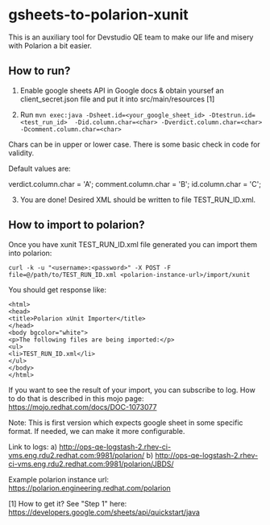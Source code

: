 # gsheets-to-polarion-xunit

This is an auxiliary tool for Devstudio QE team to make our life and misery with Polarion a bit easier.

## How to run?
1) Enable google sheets API in Google docs & obtain yoursef an client_secret.json file and put it into src/main/resources [1]

2) Run 
`mvn exec:java -Dsheet.id=<your_google_sheet_id> -Dtestrun.id=<test_run_id>  -Did.column.char=<char> -Dverdict.column.char=<char> -Dcomment.column.char=<char>`

Chars can be in upper or lower case. There is some basic check in code for validity.

Default values are:

verdict.column.char = 'A';
comment.column.char = 'B';
id.column.char      = 'C'; 

3) You are done! Desired XML should be written to file TEST_RUN_ID.xml.

## How to import to polarion?
Once you have xunit TEST_RUN_ID.xml file generated you can import them into polarion:
```
curl -k -u "<username>:<password>" -X POST -F file=@/path/to/TEST_RUN_ID.xml <polarion-instance-url>/import/xunit
```
You should get response like:
```
<html>
<head>
<title>Polarion xUnit Importer</title>
</head>
<body bgcolor="white">
<p>The following files are being imported:</p>
<ul>
<li>TEST_RUN_ID.xml</li>
</ul>
</body>
</html>
```
If you want to see the result of your import, you can subscribe to log. How to do that is described in this mojo page: https://mojo.redhat.com/docs/DOC-1073077

Note:
This is first version which expects google sheet in some specific format. If needed, we can make it more configurable.

Link to logs:
a) http://ops-qe-logstash-2.rhev-ci-vms.eng.rdu2.redhat.com:9981/polarion/
b) http://ops-qe-logstash-2.rhev-ci-vms.eng.rdu2.redhat.com:9981/polarion/JBDS/

Example polarion instance url:
https://polarion.engineering.redhat.com/polarion


[1] How to get it? See "Step 1" here: https://developers.google.com/sheets/api/quickstart/java
